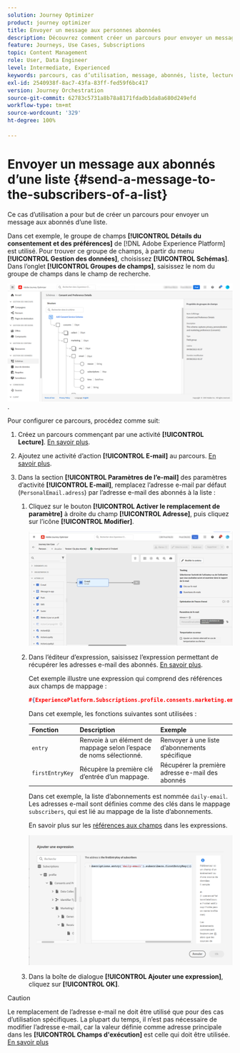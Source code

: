```yaml
---
solution: Journey Optimizer
product: journey optimizer
title: Envoyer un message aux personnes abonnées
description: Découvrez comment créer un parcours pour envoyer un message aux abonnés d’une liste.
feature: Journeys, Use Cases, Subscriptions
topic: Content Management
role: User, Data Engineer
level: Intermediate, Experienced
keywords: parcours, cas d’utilisation, message, abonnés, liste, lecture
exl-id: 2540938f-8ac7-43fa-83ff-fed59f6bc417
version: Journey Orchestration
source-git-commit: 62783c5731a8b78a8171fdadb1da8a680d249efd
workflow-type: tm+mt
source-wordcount: '329'
ht-degree: 100%

---
```


# Envoyer un message aux abonnés d’une liste {#send-a-message-to-the-subscribers-of-a-list}

Ce cas d’utilisation a pour but de créer un parcours pour envoyer un message aux abonnés d’une liste.

Dans cet exemple, le groupe de champs **[!UICONTROL Détails du consentement et des préférences]** de [!DNL Adobe Experience Platform] est utilisé. Pour trouver ce groupe de champs, à partir du menu **[!UICONTROL Gestion des données]**, choisissez **[!UICONTROL Schémas]**. Dans l’onglet **[!UICONTROL Groupes de champs]**, saisissez le nom du groupe de champs dans le champ de recherche.

![Ce groupe de champs comprend l’élément abonnements](assets/consent-and-preference-details-field-group.png).

Pour configurer ce parcours, procédez comme suit:

1. Créez un parcours commençant par une activité **[!UICONTROL Lecture]**. [En savoir plus](journey-gs.md).
1. Ajoutez une activité d’action **[!UICONTROL E-mail]** au parcours. [En savoir plus](journeys-message.md).
1. Dans la section **[!UICONTROL Paramètres de l’e-mail]** des paramètres d’activité **[!UICONTROL E-mail]**, remplacez l’adresse e-mail par défaut (`PersonalEmail.adress`) par l’adresse e-mail des abonnés à la liste :

   1. Cliquez sur le bouton **[!UICONTROL Activer le remplacement de paramètre]** à droite du champ **[!UICONTROL Adresse]**, puis cliquez sur l’icône **[!UICONTROL Modifier]**.

      ![](assets/message-to-subscribers-uc-1.png)

   1. Dans l’éditeur d’expression, saisissez l’expression permettant de récupérer les adresses e-mail des abonnés. [En savoir plus](expression/expressionadvanced.md).

      Cet exemple illustre une expression qui comprend des références aux champs de mappage :

      ```json
      #{ExperiencePlatform.Subscriptions.profile.consents.marketing.email.subscriptions.entry('daily-email').subscribers.firstEntryKey()}
      ```

      Dans cet exemple, les fonctions suivantes sont utilisées :

      | Fonction | Description | Exemple |
      | --- | --- | --- |
      | `entry` | Renvoie à un élément de mappage selon l’espace de noms sélectionné. | Renvoyer à une liste d’abonnements spécifique |
      | `firstEntryKey` | Récupère la première clé d’entrée d’un mappage. | Récupérer la première adresse e-mail des abonnés |

      Dans cet exemple, la liste d’abonnements est nommée `daily-email`. Les adresses e-mail sont définies comme des clés dans le mappage `subscribers`, qui est lié au mappage de la liste d’abonnements.

      En savoir plus sur les [références aux champs](expression/field-references.md) dans les expressions.

      ![](assets/message-to-subscribers-uc-2.png)

   1. Dans la boîte de dialogue **[!UICONTROL Ajouter une expression]**, cliquez sur **[!UICONTROL OK]**.

>[!CAUTION]
>
>Le remplacement de l’adresse e-mail ne doit être utilisé que pour des cas d’utilisation spécifiques. La plupart du temps, il n’est pas nécessaire de modifier l’adresse e-mail, car la valeur définie comme adresse principale dans les **[!UICONTROL Champs d&#39;exécution]** est celle qui doit être utilisée. [En savoir plus](../configuration/primary-email-addresses.md)
